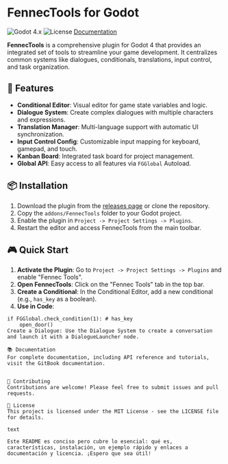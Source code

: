 # FennecTools for Godot

![Godot 4.x](https://img.shields.io/badge/Godot-4.x-%23478cbf?logo=godot-engine)
![License](https://img.shields.io/github/license/METROINDIO7/FennecTools-Godot)
[Documentation](https://my0-29.gitbook.io/fennectools-documentation)

**FennecTools** is a comprehensive plugin for Godot 4 that provides an integrated set of tools to streamline your game development. It centralizes common systems like dialogues, conditionals, translations, input control, and task organization.

## 🚀 Features

- **Conditional Editor**: Visual editor for game state variables and logic.
- **Dialogue System**: Create complex dialogues with multiple characters and expressions.
- **Translation Manager**: Multi-language support with automatic UI synchronization.
- **Input Control Config**: Customizable input mapping for keyboard, gamepad, and touch.
- **Kanban Board**: Integrated task board for project management.
- **Global API**: Easy access to all features via `FGGlobal` Autoload.

## 📦 Installation

1. Download the plugin from the [releases page](https://github.com/METROINDIO7/FennecTools-Godot/releases) or clone the repository.
2. Copy the `addons/FennecTools` folder to your Godot project.
3. Enable the plugin in `Project -> Project Settings -> Plugins`.
4. Restart the editor and access FennecTools from the main toolbar.

## 🎮 Quick Start

1. **Activate the Plugin**: Go to `Project -> Project Settings -> Plugins` and enable "Fennec Tools".
2. **Open FennecTools**: Click on the "Fennec Tools" tab in the top bar.
3. **Create a Conditional**: In the Conditional Editor, add a new conditional (e.g., `has_key` as a boolean).
4. **Use in Code**:

```gdscript
if FGGlobal.check_condition(1): # has_key
    open_door()
Create a Dialogue: Use the Dialogue System to create a conversation and launch it with a DialogueLauncher node.

📚 Documentation
For complete documentation, including API reference and tutorials, visit the GitBook documentation.


🤝 Contributing
Contributions are welcome! Please feel free to submit issues and pull requests.

📄 License
This project is licensed under the MIT License - see the LICENSE file for details.

text

Este README es conciso pero cubre lo esencial: qué es, características, instalación, un ejemplo rápido y enlaces a documentación y licencia. ¡Espero que sea útil!
